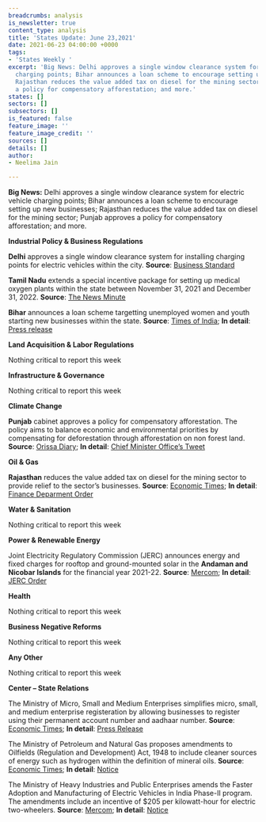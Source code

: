 ```yaml
---
breadcrumbs: analysis
is_newsletter: true
content_type: analysis
title: 'States Update: June 23,2021'
date: 2021-06-23 04:00:00 +0000
tags:
- 'States Weekly '
excerpt: 'Big News: Delhi approves a single window clearance system for electric vehicle
  charging points; Bihar announces a loan scheme to encourage setting up new businesses;
  Rajasthan reduces the value added tax on diesel for the mining sector; Punjab approves
  a policy for compensatory afforestation; and more.'
states: []
sectors: []
subsectors: []
is_featured: false
feature_image: ''
feature_image_credit: ''
sources: []
details: []
author:
- Neelima Jain

---
```

**Big News:** Delhi approves a single window clearance system for electric vehicle charging points; Bihar announces a loan scheme to encourage setting up new businesses; Rajasthan reduces the value added tax on diesel for the mining sector; Punjab approves a policy for compensatory afforestation; and more.

**Industrial Policy & Business Regulations**

**Delhi** approves a single window clearance system for installing charging points for electric vehicles within the city. **Source**: [Business Standard](https://www.business-standard.com/article/automobile/delhi-govt-to-begin-single-window-facility-for-ev-charging-scheme-121061500685_1.html)

**Tamil Nadu** extends a special incentive package for setting up medical oxygen plants within the state between November 31, 2021 and December 31, 2022. **Source**: [The News Minute](https://www.thenewsminute.com/article/tn-govt-extends-period-incentive-companies-setting-oxygen-plants-150584)

**Bihar** announces a loan scheme targetting unemployed women and youth starting new businesses within the state. **Source**: [Times of India](https://timesofindia.indiatimes.com/city/patna/nitish-launches-loan-schemes-for-business/articleshow/83649331.cms); **In detail**: [Press release](http://cms.bih.nic.in/Press/PR-02-18-06-2021.pdf)

**Land Acquisition & Labor Regulations**

Nothing critical to report this week

**Infrastructure & Governance**

Nothing critical to report this week

**Climate Change**

**Punjab** cabinet approves a policy for compensatory afforestation. The policy aims to balance economic and environmental priorities by compensating for deforestation through afforestation on non forest land. **Source**: [Orissa Diary](https://orissadiary.com/punjab-cabinet-gives-green-signal-policy-for-compensatory-afforestation/); **In detail**: [Chief Minister Office’s Tweet](https://twitter.com/CMOPb/status/1405878033894969360?s=20)

**Oil & Gas**

**Rajasthan** reduces the value added tax on diesel for the mining sector to provide relief to the sector’s businesses. **Source**: [Economic Times](https://auto.economictimes.indiatimes.com/news/oil-and-lubes/rajasthan-lowers-vat-on-diesel-for-mining-sector/83534807); **In detail**: [Finance Deparment Order](https://finance.rajasthan.gov.in/PDFDOCS/TAX/CCT/F-CCT-9472-08062021.pdf)

**Water & Sanitation**

Nothing critical to report this week

**Power & Renewable Energy**

Joint Electricity Regulatory Commission (JERC) announces energy and fixed charges for rooftop and ground-mounted solar in the **Andaman and Nicobar Islands** for the financial year 2021-22. **Source**: [Mercom](https://mercomindia.com/power-tariff-hike-consumers-andaman-solar/); **In detail**: [JERC Order](http://jercuts.gov.in/writereaddata/UploadFile/tariff%20order%20andaman_1857.pdf)

**Health**

Nothing critical to report this week

**Business Negative Reforms**

Nothing critical to report this week

**Any Other**

Nothing critical to report this week

**Center – State Relations**

The Ministry of Micro, Small and Medium Enterprises simplifies micro, small, and medium enterprise registeration by allowing businesses to register using their permanent account number and aadhaar number. **Source**: [Economic Times](https://retail.economictimes.indiatimes.com/news/industry/govt-simplifies-registration-process-for-msmes/83561774); **In detail**: [Press Release](https://www.pib.gov.in/PressReleseDetail.aspx?PRID=1727325)

The Ministry of Petroleum and Natural Gas proposes amendments to Oilfields (Regulation and Development) Act, 1948 to include cleaner sources of energy such as hydrogen within the definition of mineral oils. **Source**: [Economic Times](https://energy.economictimes.indiatimes.com/news/oil-and-gas/petroleum-min-proposes-changes-in-law-to-include-hydrogen-in-mineral-oil/83623878); **In detail**: [Notice](https://mopng.gov.in/files/Whatsnew/website_0001.pdf)

The Ministry of Heavy Industries and Public Enterprises amends the Faster Adoption and Manufacturing of Electric Vehicles in India Phase-II program. The amendments include an incentive of $205 per kilowatt-hour for electric two-wheelers. **Source**: [Mercom](https://mercomindia.com/fame-ii-program-revised-incentives/); **In detail**: [Notice](https://www.dhi.nic.in/writereaddata/UploadFile/FAME%20II%20-%20Polict%20modfications.pdf)
